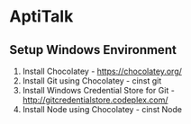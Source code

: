 AptiTalk
========

Setup Windows Environment
-------------------------

1. Install Chocolatey - https://chocolatey.org/
2. Install Git using Chocolatey - cinst git
3. Install Windows Credential Store for Git - http://gitcredentialstore.codeplex.com/
4. Install Node using Chocolatey - cinst Node
